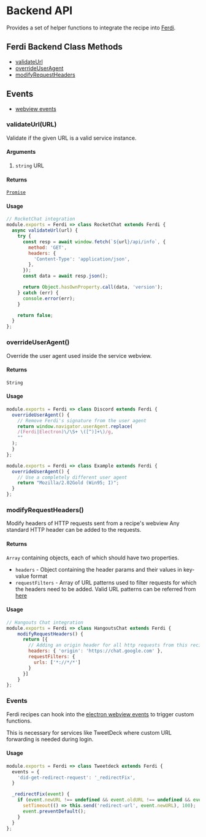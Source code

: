 # Backend API

Provides a set of helper functions to integrate the recipe into [Ferdi](https://getferdi.com).

## Ferdi Backend Class Methods

* [validateUrl](#user-content-validateurl)
* [overrideUserAgent](#user-content-overrideuseragent)
* [modifyRequestHeaders](#user-content-modifyrequestheaders)

## Events

* [webview events](#user-content-events)

### validateUrl(URL)

Validate if the given URL is a valid service instance.

#### Arguments

1. `string` URL

#### Returns

[`Promise`](https://developer.mozilla.org/en/docs/Web/JavaScript/Reference/Global_Objects/Promise)

#### Usage

```js
// RocketChat integration
module.exports = Ferdi => class RocketChat extends Ferdi {
  async validateUrl(url) {
    try {
      const resp = await window.fetch(`${url}/api/info`, {
        method: 'GET',
        headers: {
          'Content-Type': 'application/json',
        },
      });
      const data = await resp.json();

      return Object.hasOwnProperty.call(data, 'version');
    } catch (err) {
      console.error(err);
    }

    return false;
  }
};
```

### overrideUserAgent()

Override the user agent used inside the service webview.

#### Returns

`String`

#### Usage

```js
module.exports = Ferdi => class Discord extends Ferdi {
  overrideUserAgent() {
    // Remove Ferdi's signature from the user agent
    return window.navigator.userAgent.replace(
    /(Ferdi|Electron)\/\S+ \([^)]+\)/g,
    ""
  );
  }
};
```

```js
module.exports = Ferdi => class Example extends Ferdi {
  overrideUserAgent() {
    // Use a completely different user agent
    return "Mozilla/2.02Gold (Win95; I)";
  }
};
```

### modifyRequestHeaders()

Modify headers of HTTP requests sent from a recipe's webview
Any standard HTTP header can be added to the requests.

#### Returns

`Array` containing objects, each of which should have two properties.

* `headers` - Object containing the header params and their values in key-value format
* `requestFilters` - Array of URL patterns used to filter requests for which the headers need to be added.
Valid URL patterns can be referred from [here](https://www.electronjs.org/docs/api/web-request#webrequestonbeforerequestfilter-listener)

#### Usage

```js
// Hangouts Chat integration
module.exports = Ferdi => class HangoutsChat extends Ferdi {
    modifyRequestHeaders() {
      return [{
        // Adding an origin header for all http requests from this recipe
        headers: { 'origin': 'https://chat.google.com' },
        requestFilters: {
          urls: ['*://*/*']
        }
      }]
    }
};
```

### Events

Ferdi recipes can hook into the [electron webview events](https://electron.atom.io/docs/api/webview-tag/#dom-events) to trigger custom functions.

This is necessary for services like TweetDeck where custom URL forwarding is needed during login.

#### Usage

```js
module.exports = Ferdi => class Tweetdeck extends Ferdi {
  events = {
    'did-get-redirect-request': '_redirectFix',
  }

  _redirectFix(event) {
    if (event.newURL !== undefined && event.oldURL !== undefined && event.isMainFrame) {
      setTimeout(() => this.send('redirect-url', event.newURL), 100);
      event.preventDefault();
    }
  }
};
```
